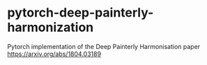 # pytorch-deep-painterly-harmonization
Pytorch implementation of the Deep Painterly Harmonisation paper https://arxiv.org/abs/1804.03189
